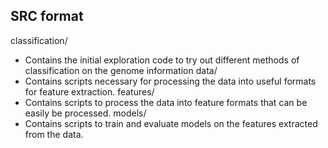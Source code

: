 ## SRC format
classification/
* Contains the initial exploration code to try out different methods of classification on the genome information
data/
* Contains scripts necessary for processing the data into useful formats for feature extraction.
features/
* Contains scripts to process the data into feature formats that can be easily be processed.
models/
* Contains scripts to train and evaluate models on the features extracted from the data.